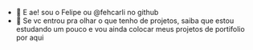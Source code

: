 - 👋 E ae! sou o Felipe ou @fehcarli no github
- 👀 Se vc entrou pra olhar o que tenho de projetos, saiba que estou estudando um pouco e vou ainda colocar meus projetos de portifolio por aqui

<!---
fehcarli/fehcarli is a ✨ special ✨ repository because its `README.md` (this file) appears on your GitHub profile.
You can click the Preview link to take a look at your changes.
--->
